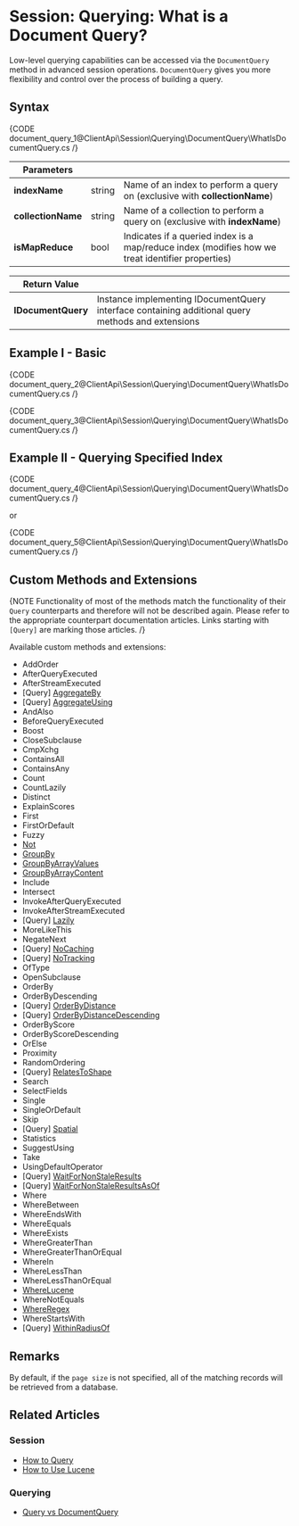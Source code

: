 # Session: Querying: What is a Document Query?

Low-level querying capabilities can be accessed via the `DocumentQuery` method in advanced session operations. `DocumentQuery` gives you more flexibility and control over the process of building a query.

## Syntax

{CODE document_query_1@ClientApi\Session\Querying\DocumentQuery\WhatIsDocumentQuery.cs /}

| Parameters | | |
| ------------- | ------------- | ----- |
| **indexName** | string | Name of an index to perform a query on (exclusive with **collectionName**)  |
| **collectionName** | string | Name of a collection to perform a query on (exclusive with **indexName**) |
| **isMapReduce** | bool | Indicates if a queried index is a map/reduce index (modifies how we treat identifier properties) |

| Return Value | |
| ------------- | ----- |
| **IDocumentQuery** | Instance implementing IDocumentQuery interface containing additional query methods and extensions |

## Example I - Basic

{CODE document_query_2@ClientApi\Session\Querying\DocumentQuery\WhatIsDocumentQuery.cs /}

{CODE document_query_3@ClientApi\Session\Querying\DocumentQuery\WhatIsDocumentQuery.cs /}

## Example II - Querying Specified Index

{CODE document_query_4@ClientApi\Session\Querying\DocumentQuery\WhatIsDocumentQuery.cs /}

or

{CODE document_query_5@ClientApi\Session\Querying\DocumentQuery\WhatIsDocumentQuery.cs /}

## Custom Methods and Extensions

{NOTE Functionality of most of the methods match the functionality of their `Query` counterparts and therefore will not be described again. Please refer to the appropriate counterpart documentation articles. Links starting with `[Query]` are marking those articles. /}

Available custom methods and extensions:   

- AddOrder
- AfterQueryExecuted
- AfterStreamExecuted
- [Query] [AggregateBy](../../../../client-api/session/querying/how-to-perform-a-faceted-search)
- [Query] [AggregateUsing](../../../../client-api/session/querying/how-to-perform-a-faceted-search)
- AndAlso
- BeforeQueryExecuted
- Boost
- CloseSubclause
- CmpXchg
- ContainsAll
- ContainsAny
- Count
- CountLazily
- Distinct
- ExplainScores
- First
- FirstOrDefault
- Fuzzy
- [Not](../../../../client-api/session/querying/document-query/how-to-use-not-operator)
- [GroupBy](../../../../client-api/session/querying/how-to-perform-group-by-query)
- [GroupByArrayValues](../../../../client-api/session/querying/how-to-perform-group-by-query#by-array-values)
- [GroupByArrayContent](../../../../client-api/session/querying/how-to-perform-group-by-query#by-array-content)
- Include
- Intersect
- InvokeAfterQueryExecuted
- InvokeAfterStreamExecuted
- [Query] [Lazily](../../../../client-api/session/querying/how-to-perform-queries-lazily)
- MoreLikeThis
- NegateNext
- [Query] [NoCaching](../../../../client-api/session/querying/how-to-customize-query#nocaching)
- [Query] [NoTracking](../../../../client-api/session/querying/how-to-customize-query#notracking)
- OfType
- OpenSubclause
- OrderBy
- OrderByDescending
- [Query] [OrderByDistance](../../../../client-api/session/querying/how-to-query-a-spatial-index)
- [Query] [OrderByDistanceDescending](../../../../client-api/session/querying/how-to-query-a-spatial-index)
- OrderByScore
- OrderByScoreDescending
- OrElse
- Proximity
- RandomOrdering
- [Query] [RelatesToShape](../../../../client-api/session/querying/how-to-query-a-spatial-index)
- Search
- SelectFields
- Single
- SingleOrDefault
- Skip
- [Query] [Spatial](../../../../client-api/session/querying/how-to-query-a-spatial-index)
- Statistics
- SuggestUsing
- Take
- UsingDefaultOperator
- [Query] [WaitForNonStaleResults](../../../../client-api/session/querying/how-to-customize-query#waitfornonstaleresults)
- [Query] [WaitForNonStaleResultsAsOf](../../../../client-api/session/querying/how-to-customize-query#waitfornonstaleresultsasof)
- Where
- WhereBetween
- WhereEndsWith
- WhereEquals
- WhereExists
- WhereGreaterThan
- WhereGreaterThanOrEqual
- WhereIn
- WhereLessThan
- WhereLessThanOrEqual
- [WhereLucene](../../../../client-api/session/querying/document-query/how-to-use-lucene)
- WhereNotEquals
- [WhereRegex](../../../../client-api/session/querying/how-to-use-regex)
- WhereStartsWith
- [Query] [WithinRadiusOf](../../../../client-api/session/querying/how-to-query-a-spatial-index)

## Remarks

By default, if the `page size` is not specified, all of the matching records will be retrieved from a database.

## Related Articles

### Session

- [How to Query](../../../../client-api/session/querying/how-to-query)
- [How to Use Lucene](../../../../client-api/session/querying/document-query/how-to-use-lucene)

### Querying 

- [Query vs DocumentQuery](../../../../indexes/querying/query-vs-document-query)
